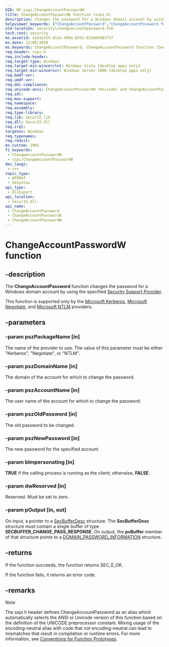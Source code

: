 ```yaml
---
UID: NF:sspi.ChangeAccountPasswordW
title: ChangeAccountPasswordW function (sspi.h)
description: Changes the password for a Windows domain account by using the specified Security Support Provider.
helpviewer_keywords: ["ChangeAccountPassword","ChangeAccountPassword function [Security]","ChangeAccountPasswordA","ChangeAccountPasswordW","security.changeaccountpassword","sspi/ChangeAccountPassword","sspi/ChangeAccountPasswordA","sspi/ChangeAccountPasswordW"]
old-location: security\changeaccountpassword.htm
tech.root: security
ms.assetid: a1d1e315-d1a2-499a-b552-83180508271f
ms.date: 12/05/2018
ms.keywords: ChangeAccountPassword, ChangeAccountPassword function [Security], ChangeAccountPasswordA, ChangeAccountPasswordW, security.changeaccountpassword, sspi/ChangeAccountPassword, sspi/ChangeAccountPasswordA, sspi/ChangeAccountPasswordW
req.header: sspi.h
req.include-header: 
req.target-type: Windows
req.target-min-winverclnt: Windows Vista [desktop apps only]
req.target-min-winversvr: Windows Server 2008 [desktop apps only]
req.kmdf-ver: 
req.umdf-ver: 
req.ddi-compliance: 
req.unicode-ansi: ChangeAccountPasswordW (Unicode) and ChangeAccountPasswordA (ANSI)
req.idl: 
req.max-support: 
req.namespace: 
req.assembly: 
req.type-library: 
req.lib: Secur32.lib
req.dll: Secur32.dll
req.irql: 
targetos: Windows
req.typenames: 
req.redist: 
ms.custom: 19H1
f1_keywords:
 - ChangeAccountPasswordW
 - sspi/ChangeAccountPasswordW
dev_langs:
 - c++
topic_type:
 - APIRef
 - kbSyntax
api_type:
 - DllExport
api_location:
 - Secur32.dll
api_name:
 - ChangeAccountPassword
 - ChangeAccountPasswordA
 - ChangeAccountPasswordW
---
```


# ChangeAccountPasswordW function


## -description

The <b>ChangeAccountPassword</b> function changes the password for a Windows domain account by using the specified <a href="https://docs.microsoft.com/windows/desktop/SecAuthN/sspi">Security Support Provider</a>.

This function is supported only by the <a href="https://docs.microsoft.com/windows/desktop/SecAuthN/microsoft-kerberos">Microsoft Kerberos</a>, <a href="https://docs.microsoft.com/windows/desktop/SecAuthN/microsoft-negotiate">Microsoft Negotiate</a>, and <a href="https://docs.microsoft.com/windows/desktop/SecAuthN/microsoft-ntlm">Microsoft NTLM</a> providers.

## -parameters

### -param pszPackageName [in]

The name of the provider to use. The value of this parameter must be either "Kerberos", "Negotiate", or "NTLM".

### -param pszDomainName [in]

The domain of the account for which to change the password.

### -param pszAccountName [in]

The user name of the account for which to change the password.

### -param pszOldPassword [in]

The old password to be changed.

### -param pszNewPassword [in]

The new password for the specified account.

### -param bImpersonating [in]

<b>TRUE</b> if the calling process is running as the client; otherwise, <b>FALSE</b>.

### -param dwReserved [in]

Reserved. Must be set to zero.

### -param pOutput [in, out]

On input, a pointer to a <a href="https://docs.microsoft.com/windows/desktop/api/sspi/ns-sspi-secbufferdesc">SecBufferDesc</a> structure. The <b>SecBufferDesc</b> structure must contain a single buffer of type <b>SECBUFFER_CHANGE_PASS_RESPONSE</b>. On output, the <b>pvBuffer</b> member of that structure points to a <a href="https://docs.microsoft.com/windows/desktop/api/ntsecapi/ns-ntsecapi-domain_password_information">DOMAIN_PASSWORD_INFORMATION</a> structure.

## -returns

If the function succeeds, the function returns SEC_E_OK.

If the function fails, it returns an error code.

## -remarks

> [!NOTE]
> The sspi.h header defines ChangeAccountPassword as an alias which automatically selects the ANSI or Unicode version of this function based on the definition of the UNICODE preprocessor constant. Mixing usage of the encoding-neutral alias with code that not encoding-neutral can lead to mismatches that result in compilation or runtime errors. For more information, see [Conventions for Function Prototypes](/windows/win32/intl/conventions-for-function-prototypes).

